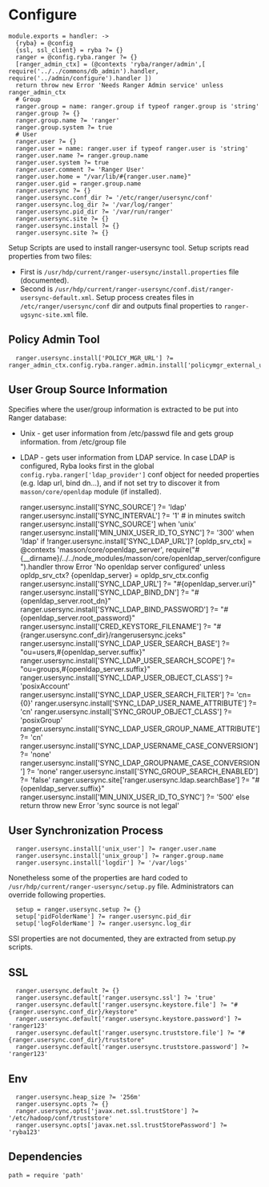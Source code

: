 
# Configure

    module.exports = handler: ->
      {ryba} = @config
      {ssl, ssl_client} = ryba ?= {}
      ranger = @config.ryba.ranger ?= {}
      [ranger_admin_ctx] = (@contexts 'ryba/ranger/admin',[ require('../../commons/db_admin').handler, require('../admin/configure').handler ])
      return throw new Error 'Needs Ranger Admin service' unless ranger_admin_ctx
      # Group
      ranger.group = name: ranger.group if typeof ranger.group is 'string'
      ranger.group ?= {}
      ranger.group.name ?= 'ranger'
      ranger.group.system ?= true
      # User
      ranger.user ?= {}
      ranger.user = name: ranger.user if typeof ranger.user is 'string'
      ranger.user.name ?= ranger.group.name
      ranger.user.system ?= true
      ranger.user.comment ?= 'Ranger User'
      ranger.user.home = "/var/lib/#{ranger.user.name}"
      ranger.user.gid = ranger.group.name
      ranger.usersync ?= {}
      ranger.usersync.conf_dir ?= '/etc/ranger/usersync/conf'
      ranger.usersync.log_dir ?= '/var/log/ranger'
      ranger.usersync.pid_dir ?= '/var/run/ranger'
      ranger.usersync.site ?= {}
      ranger.usersync.install ?= {}
      ranger.usersync.site ?= {}

Setup Scripts are used to install ranger-usersync tool. Setup scripts read properties 
from two files:
* First is `/usr/hdp/current/ranger-usersync/install.properties` file (documented).
* Second is `/usr/hdp/current/ranger-usersync/conf.dist/ranger-usersync-default.xml`.
Setup process creates files in `/etc/ranger/usersync/conf` dir and outputs final
 properties to `ranger-ugsync-site.xml` file.

## Policy Admin Tool

      ranger.usersync.install['POLICY_MGR_URL'] ?= ranger_admin_ctx.config.ryba.ranger.admin.install['policymgr_external_url']
      

## User Group Source Information
Specifies where the user/group information is extracted to be put into Ranger 
database:
 * Unix - get user information from /etc/passwd file and gets group information.
 from /etc/group file
 * LDAP - gets user information from LDAP service.
 In case LDAP is configured, Ryba looks first in the global `config.ryba.ranger['ldap_provider']` conf object 
 for needed properties (e.g. ldap url, bind dn...), and if not set try to discover
 it from `masson/core/openldap` module (if installed).

      ranger.usersync.install['SYNC_SOURCE'] ?= 'ldap'
      ranger.usersync.install['SYNC_INTERVAL'] ?= '1' # in minutes
      switch ranger.usersync.install['SYNC_SOURCE']
        when 'unix'
          ranger.usersync.install['MIN_UNIX_USER_ID_TO_SYNC'] ?= '300'
        when 'ldap'
          if  !ranger.usersync.install['SYNC_LDAP_URL']?
            [opldp_srv_ctx] = @contexts 'masson/core/openldap_server', require("#{__dirname}/../../node_modules/masson/core/openldap_server/configure").handler
            throw Error 'No openldap server configured' unless opldp_srv_ctx?
            {openldap_server} = opldp_srv_ctx.config
            ranger.usersync.install['SYNC_LDAP_URL'] ?= "#{openldap_server.uri}"
            ranger.usersync.install['SYNC_LDAP_BIND_DN'] ?= "#{openldap_server.root_dn}"
            ranger.usersync.install['SYNC_LDAP_BIND_PASSWORD'] ?= "#{openldap_server.root_password}"
            ranger.usersync.install['CRED_KEYSTORE_FILENAME'] ?= "#{ranger.usersync.conf_dir}/rangerusersync.jceks"
            ranger.usersync.install['SYNC_LDAP_USER_SEARCH_BASE'] ?= "ou=users,#{openldap_server.suffix}"
            ranger.usersync.install['SYNC_LDAP_USER_SEARCH_SCOPE'] ?= "ou=groups,#{openldap_server.suffix}"
            ranger.usersync.install['SYNC_LDAP_USER_OBJECT_CLASS'] ?= 'posixAccount'
            ranger.usersync.install['SYNC_LDAP_USER_SEARCH_FILTER'] ?= 'cn={0}'
            ranger.usersync.install['SYNC_LDAP_USER_NAME_ATTRIBUTE'] ?= 'cn'
            ranger.usersync.install['SYNC_GROUP_OBJECT_CLASS'] ?= 'posixGroup'
            ranger.usersync.install['SYNC_LDAP_USER_GROUP_NAME_ATTRIBUTE'] ?= 'cn'
            ranger.usersync.install['SYNC_LDAP_USERNAME_CASE_CONVERSION'] ?= 'none'
            ranger.usersync.install['SYNC_LDAP_GROUPNAME_CASE_CONVERSION'] ?= 'none'
            ranger.usersync.install['SYNC_GROUP_SEARCH_ENABLED'] ?= 'false'
            ranger.usersync.site['ranger.usersync.ldap.searchBase'] ?= "#{openldap_server.suffix}"
          ranger.usersync.install['MIN_UNIX_USER_ID_TO_SYNC'] ?= '500'
        else return throw new Error 'sync source is not legal'

## User Synchronization Process

      ranger.usersync.install['unix_user'] ?= ranger.user.name
      ranger.usersync.install['unix_group'] ?= ranger.group.name
      ranger.usersync.install['logdir'] ?= '/var/logs'

Nonetheless some of the properties are hard coded to `/usr/hdp/current/ranger-usersync/setup.py`
file. Administrators can override following properties.
    
      setup = ranger.usersync.setup ?= {}
      setup['pidFolderName'] ?= ranger.usersync.pid_dir
      setup['logFolderName'] ?= ranger.usersync.log_dir


SSl properties are not documented, they are extracted from setup.py scripts.

## SSL
      
      ranger.usersync.default ?= {}
      ranger.usersync.default['ranger.usersync.ssl'] ?= 'true'
      ranger.usersync.default['ranger.usersync.keystore.file'] ?= "#{ranger.usersync.conf_dir}/keystore"
      ranger.usersync.default['ranger.usersync.keystore.password'] ?= 'ranger123'
      ranger.usersync.default['ranger.usersync.truststore.file'] ?= "#{ranger.usersync.conf_dir}/truststore"
      ranger.usersync.default['ranger.usersync.truststore.password'] ?= 'ranger123'
      

## Env

      ranger.usersync.heap_size ?= '256m'
      ranger.usersync.opts ?= {}
      ranger.usersync.opts['javax.net.ssl.trustStore'] ?= '/etc/hadoop/conf/truststore'
      ranger.usersync.opts['javax.net.ssl.trustStorePassword'] ?= 'ryba123'    
      
## Dependencies 

    path = require 'path'
    
[ambari-conf-example]:(https://docs.hortonworks.com/HDPDocuments/HDP2/HDP-2.3.0/bk_Ranger_Install_Guide/content/ranger-usersync_settings.html)
[ranger-usersync]:(http://docs.hortonworks.com/HDPDocuments/HDP2/HDP-2.4.0/bk_installing_manually_book/content/install_and_start_user_sync_ranger.html)
